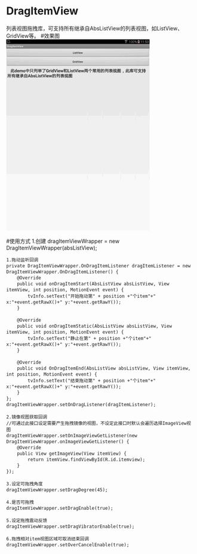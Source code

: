 # DragItemView
列表视图拖拽库，可支持所有继承自AbsListView的列表视图，如ListView、GridView等。
#效果图
![name](https://raw.githubusercontent.com/wcl9900/DragItemView/master/dragitemview.gif)

#使用方式
    1.创建
    dragItemViewWrapper = new DragItemViewWrapper(absListView);
    
    1.拖动监听回调
    private DragItemViewWrapper.OnDragItemListener dragItemListener = new DragItemViewWrapper.OnDragItemListener() {
        @Override
        public void onDragItemStart(AbsListView absListView, View itemView, int position, MotionEvent event) {
            tvInfo.setText("开始拖动第" + position +"个item"+" x:"+event.getRawX()+" y:"+event.getRawY());
        }
        
        @Override
        public void onDragItemStatic(AbsListView absListView, View itemView, int position, MotionEvent event) {
            tvInfo.setText("静止在第" + position +"个item"+" x:"+event.getRawX()+" y:"+event.getRawY());
        }

        @Override
        public void OnDragItemEnd(AbsListView absListView, View itemView, int position, MotionEvent event) {
            tvInfo.setText("结束拖动第" + position +"个item"+" x:"+event.getRawX()+" y:"+event.getRawY());
        }
    };
    dragItemViewWrapper.setOnDragListener(dragItemListener);
    
    2.镜像视图获取回调
    //可通过此接口设定需要产生拖拽镜像的视图，不设定此接口时默认会遍历选择ImageView视图
    dragItemViewWrapper.setOnImageViewGetListener(new DragItemViewWrapper.onImageViewGetListener() {
        @Override
        public View getImageView(View itemView) {
            return itemView.findViewById(R.id.itemview);
        }
    });
    
    3.设定可拖拽角度
    dragItemViewWrapper.setDragDegree(45);
    
    4.是否可拖拽
    dragItemViewWrapper.setDragEnable(true);
    
    5.设定拖拽震动反馈
    dragItemViewWrapper.setDragVibratorEnable(true);
    
    6.拖拽相对item视图区域可取消结束回调
    dragItemViewWrapper.setOverCancelEnable(true);
